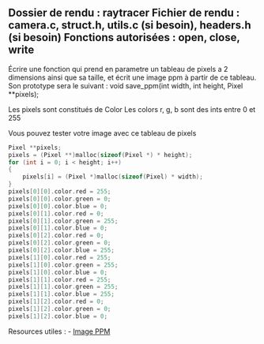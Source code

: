 Dossier de rendu        : raytracer
Fichier de rendu        : camera.c, struct.h, utils.c (si besoin), 
headers.h (si besoin)
Fonctions autorisées    : open, close, write
---

Écrire une fonction qui prend en parametre un tableau de pixels a 2 
dimensions ainsi que sa taille, et écrit une image ppm à partir de ce 
tableau.
Son prototype sera le suivant :
    void save_ppm(int width, int height, Pixel **pixels);

Les pixels sont constitués de Color
Les colors r, g, b sont des ints entre 0 et 255

Vous pouvez tester votre image avec ce tableau de pixels
```C
Pixel **pixels;
pixels = (Pixel **)malloc(sizeof(Pixel *) * height);
for (int i = 0; i < height; i++)
{
    pixels[i] = (Pixel *)malloc(sizeof(Pixel) * width);
}
pixels[0][0].color.red = 255;
pixels[0][0].color.green = 0;
pixels[0][0].color.blue = 0;
pixels[0][1].color.red = 0;
pixels[0][1].color.green = 255;
pixels[0][1].color.blue = 0;
pixels[0][2].color.red = 0;
pixels[0][2].color.green = 0;
pixels[0][2].color.blue = 255;
pixels[1][0].color.red = 255;
pixels[1][0].color.green = 255;
pixels[1][0].color.blue = 0;
pixels[1][1].color.red = 255;
pixels[1][1].color.green = 255;
pixels[1][1].color.blue = 255;
pixels[1][2].color.red = 0;
pixels[1][2].color.green = 0;
pixels[1][2].color.blue = 0;
```

Resources utiles :
    - [Image PPM](https://fr.wikipedia.org/wiki/Portable_pixmap#PPM)
